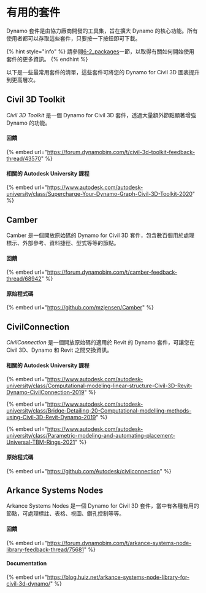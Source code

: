 # 有用的套件

Dynamo 套件是由協力廠商開發的工具集，旨在擴大 Dynamo 的核心功能。所有使用者都可以存取這些套件，只要按一下按鈕即可下載。

{% hint style="info" %}
 請參閱[6-2_packages](../6\_custom\_nodes\_and\_packages/6-2\_packages/ "mention")一節，以取得有關如何開始使用套件的更多資訊。
{% endhint %}

以下是一些最常用套件的清單，這些套件可將您的 Dynamo for Civil 3D 圖表提升到更高層次。

## Civil 3D Toolkit

_Civil 3D Toolkit_ 是一個 Dynamo for Civil 3D 套件，透過大量額外節點顯著增強 Dynamo 的功能。

#### 回饋

{% embed url="https://forum.dynamobim.com/t/civil-3d-toolkit-feedback-thread/43570" %}

#### 相關的 Autodesk University 課程

{% embed url="https://www.autodesk.com/autodesk-university/class/Supercharge-Your-Dynamo-Graph-Civil-3D-Toolkit-2020" %}

## Camber

Camber 是一個開放原始碼的 Dynamo for Civil 3D 套件，包含數百個用於處理標示、外部參考、資料捷徑、型式等等的節點。

#### 回饋

{% embed url="https://forum.dynamobim.com/t/camber-feedback-thread/68942" %}

#### 原始程式碼

{% embed url="https://github.com/mzjensen/Camber" %}

## CivilConnection

_CivilConnection_ 是一個開放原始碼的適用於 Revit 的 Dynamo 套件，可讓您在 Civil 3D、Dynamo 和 Revit 之間交換資訊。

#### 相關的 Autodesk University 課程

{% embed url="https://www.autodesk.com/autodesk-university/class/Computational-modeling-linear-structure-Civil-3D-Revit-Dynamo-CivilConnection-2019" %}

{% embed url="https://www.autodesk.com/autodesk-university/class/Bridge-Detailing-20-Computational-modelling-methods-using-Civil-3D-Revit-Dynamo-2019" %}

{% embed url="https://www.autodesk.com/autodesk-university/class/Parametric-modeling-and-automating-placement-Universal-TBM-Rings-2021" %}

#### 原始程式碼

{% embed url="https://github.com/Autodesk/civilconnection" %}

## Arkance Systems Nodes

Arkance Systems Nodes 是一個 Dynamo for Civil 3D 套件，當中有各種有用的節點，可處理標註、表格、視圖、鑽孔控制等等。

#### 回饋

{% embed url="https://forum.dynamobim.com/t/arkance-systems-node-library-feedback-thread/75681" %}

#### Documentation

{% embed url="https://blog.huiz.net/arkance-systems-node-library-for-civil-3d-dynamo/" %}
